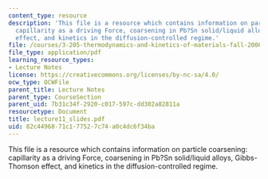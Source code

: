 ```yaml
---
content_type: resource
description: 'This file is a resource which contains information on particle coarsening:
  capillarity as a driving Force, coarsening in Pb?Sn solid/liquid alloys, Gibbs-Thomson
  effect, and kinetics in the diffusion-controlled regime.'
file: /courses/3-205-thermodynamics-and-kinetics-of-materials-fall-2006/82c4496871c177527c74a0c4dc6f34ba_lecture11_slides.pdf
file_type: application/pdf
learning_resource_types:
- Lecture Notes
license: https://creativecommons.org/licenses/by-nc-sa/4.0/
ocw_type: OCWFile
parent_title: Lecture Notes
parent_type: CourseSection
parent_uid: 7b31c34f-2920-c017-597c-dd302a82811a
resourcetype: Document
title: lecture11_slides.pdf
uid: 82c44968-71c1-7752-7c74-a0c4dc6f34ba
---
```

This file is a resource which contains information on particle coarsening: capillarity as a driving Force, coarsening in Pb?Sn solid/liquid alloys, Gibbs-Thomson effect, and kinetics in the diffusion-controlled regime.